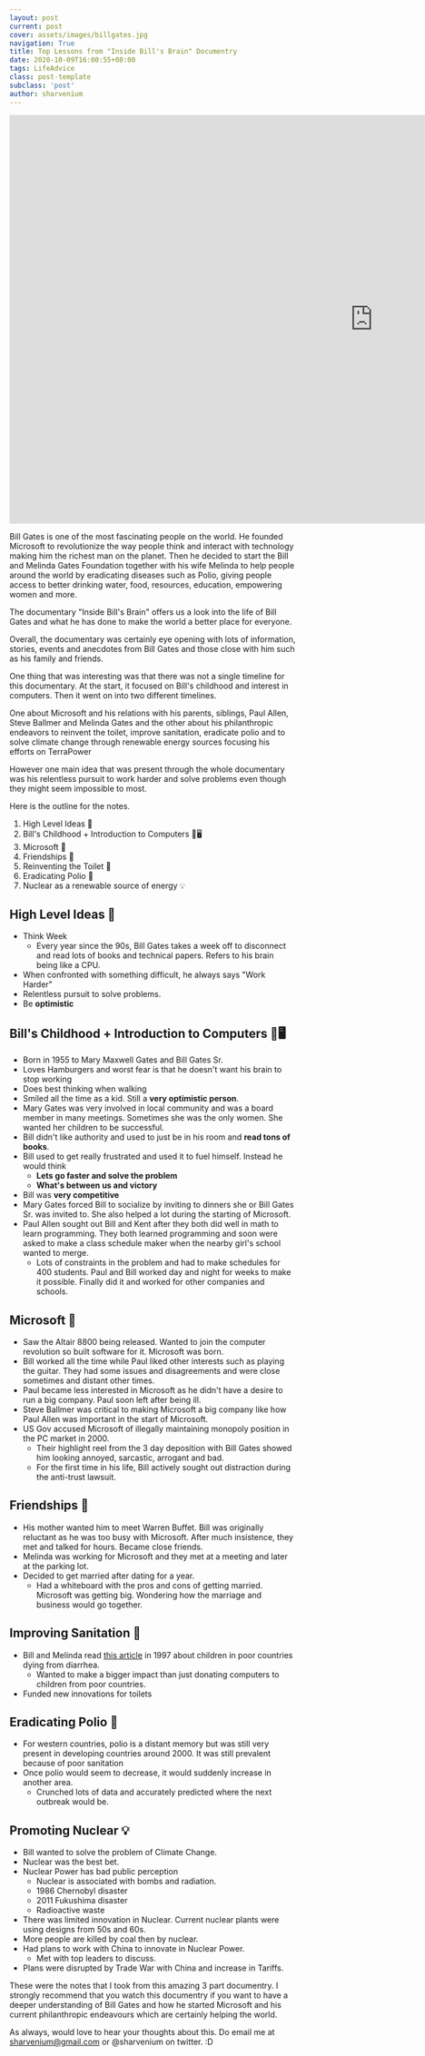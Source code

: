 ```yaml
---
layout: post
current: post
cover: assets/images/billgates.jpg
navigation: True
title: Top Lessons from "Inside Bill's Brain" Documentry 
date: 2020-10-09T16:00:55+08:00
tags: LifeAdvice
class: post-template
subclass: 'post'
author: sharvenium
---
```


<iframe width="1280" height="720" src="https://www.youtube.com/embed/Nc7IvmJesS4" frameborder="0" allow="accelerometer; autoplay; clipboard-write; encrypted-media; gyroscope; picture-in-picture" allowfullscreen></iframe>

Bill Gates is one of the most fascinating people on the world. He founded Microsoft to revolutionize the way people think and interact with technology making him the richest man on the planet. Then he decided to start the Bill and Melinda Gates Foundation together with his wife Melinda to help people around the world by eradicating diseases such as Polio, giving people access to better drinking water, food, resources, education, empowering women and more. 

The documentary "Inside Bill's Brain" offers us a look into the life of Bill Gates and what he has done to make the world a better place for everyone. 

Overall, the documentary was certainly eye opening with lots of information, stories, events and anecdotes from Bill Gates and those close with him such as his family and friends.

One thing that was interesting was that there was not a single timeline for this documentary. At the start, it focused on Bill's childhood and interest in computers. Then it went on into two different timelines. 

One about Microsoft and his relations with his parents, siblings, Paul Allen, Steve Ballmer and Melinda Gates and the other about his philanthropic endeavors to reinvent the toilet, improve sanitation, eradicate polio and to solve climate change through renewable energy sources focusing his efforts on TerraPower 

However one main idea that was present through the whole documentary was his relentless pursuit to work harder and solve problems even though they might seem impossible to most. 

Here is the outline for the notes. 
1. High Level Ideas 🧠
2. Bill's Childhood + Introduction to Computers 👶🖥
3. Microsoft 🚀
4. Friendships 👫
5. Reinventing the Toilet 🧼
6. Eradicating Polio 🦠
7. Nuclear as a renewable source of energy 💡


## High Level Ideas 🧠
- Think Week
	- Every year since the 90s, Bill Gates takes a week off to disconnect and read lots of books and technical papers. Refers to his brain being like a CPU. 
- When confronted with something difficult, he always says "Work Harder"
- Relentless pursuit to solve problems.
- Be **optimistic**


## Bill's Childhood + Introduction to Computers 👶🖥
- Born in 1955 to Mary Maxwell Gates and Bill Gates Sr.
- Loves Hamburgers and worst fear is that he doesn't want his brain to stop working
- Does best thinking when walking
- Smiled all the time as a kid. Still a **very optimistic person**.
- Mary Gates was very involved in local community and was a board member in many meetings. Sometimes she was the only women. She wanted her children to be successful. 
- Bill didn't like authority and used to just be in his room and **read tons of books**. 
- Bill used to get really frustrated and used it to fuel himself. Instead he would think
	- **Lets go faster and solve the problem**
	- **What's between us and victory**
- Bill was **very competitive**
- Mary Gates forced Bill to socialize by inviting to dinners she or Bill Gates Sr. was invited to. She also helped a lot during the starting of Microsoft.
- Paul Allen sought out Bill and Kent after they both did well in math to learn programming. They both learned programming and soon were asked to make a class schedule maker when the nearby girl's school wanted to merge. 
	- Lots of constraints in the problem and had to make schedules for 400 students. Paul and Bill worked day and night for weeks to make it possible. Finally did it and worked for other companies and schools.


## Microsoft 🚀
- Saw the Altair 8800 being released. Wanted to join the computer revolution so built software for it. Microsoft was born.
- Bill worked all the time while Paul liked other interests such as playing the guitar. They had some issues and disagreements and were close sometimes and distant other times. 
- Paul became less interested in Microsoft as he didn't have a desire to run a big company. Paul soon left after being ill.
- Steve Ballmer was critical to making Microsoft a big company like how Paul Allen was important in the start of Microsoft.
- US Gov accused Microsoft of illegally maintaining monopoly position in the PC market in 2000. 
	- Their highlight reel from the 3 day deposition with Bill Gates showed him looking annoyed, sarcastic, arrogant and bad. 
	- For the first time in his life, Bill actively sought out distraction during the anti-trust lawsuit. 


## Friendships 👫
- His mother wanted him to meet Warren Buffet. Bill was originally reluctant as he was too busy with Microsoft. After much insistence, they met and talked for hours. Became close friends.
- Melinda was working for Microsoft and they met at a meeting and later at the parking lot. 
- Decided to get married after dating for a year. 
	- Had a whiteboard with the pros and cons of getting married. Microsoft was getting big. Wondering how the marriage and business would go together. 


## Improving Sanitation 🧼
- Bill and Melinda read [this article](https://www.nytimes.com/1997/01/09/world/for-third-world-water-is-still-a-deadly-drink.html) in 1997 about children in poor countries dying from diarrhea. 
	- Wanted to make a bigger impact than just donating computers to children from poor countries. 
- Funded new innovations for toilets


## Eradicating Polio 🦠
- For western countries, polio is a distant memory but was still very present in developing countries around 2000. It was still prevalent because of poor sanitation
- Once polio would seem to decrease, it would suddenly increase in another area. 
	- Crunched lots of data and accurately predicted where the next outbreak would be. 


## Promoting Nuclear 💡
- Bill wanted to solve the problem of Climate Change. 
- Nuclear was the best bet. 
- Nuclear Power has bad public perception
	- Nuclear is associated with bombs and radiation. 
	- 1986 Chernobyl disaster
	- 2011 Fukushima disaster
	- Radioactive waste
- There was limited innovation in Nuclear. Current nuclear plants were using designs from 50s and 60s. 
- More people are killed by coal then by nuclear. 
- Had plans to work with China to innovate in Nuclear Power. 
	- Met with top leaders to discuss. 
- Plans were disrupted by Trade War with China and increase in Tariffs.

These were the notes that I took from this amazing 3 part documentry. I strongly recommend that you watch this documentry if you want to have a deeper understanding of Bill Gates and how he started Microsoft and his current philanthropic endeavours which are certainly helping the world. 

As always, would love to hear your thoughts about this. Do email me at sharvenium@gmail.com or @sharvenium on twitter. :D